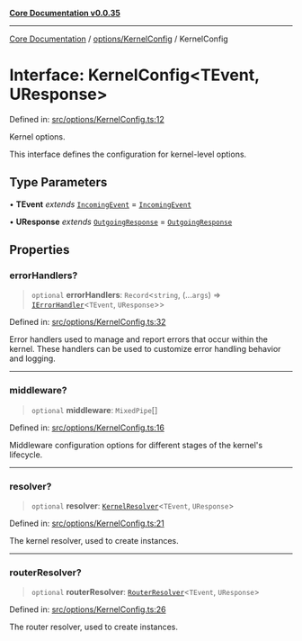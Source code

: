 [**Core Documentation v0.0.35**](../../../README.md)

***

[Core Documentation](../../../modules.md) / [options/KernelConfig](../README.md) / KernelConfig

# Interface: KernelConfig\<TEvent, UResponse\>

Defined in: [src/options/KernelConfig.ts:12](https://github.com/stonemjs/core/blob/83759020101bdf94fc7c7a0d8609e63689d57c0f/src/options/KernelConfig.ts#L12)

Kernel options.

This interface defines the configuration for kernel-level options.

## Type Parameters

• **TEvent** *extends* [`IncomingEvent`](../../../events/IncomingEvent/classes/IncomingEvent.md) = [`IncomingEvent`](../../../events/IncomingEvent/classes/IncomingEvent.md)

• **UResponse** *extends* [`OutgoingResponse`](../../../events/OutgoingResponse/classes/OutgoingResponse.md) = [`OutgoingResponse`](../../../events/OutgoingResponse/classes/OutgoingResponse.md)

## Properties

### errorHandlers?

> `optional` **errorHandlers**: `Record`\<`string`, (...`args`) => [`IErrorHandler`](../../../definitions/interfaces/IErrorHandler.md)\<`TEvent`, `UResponse`\>\>

Defined in: [src/options/KernelConfig.ts:32](https://github.com/stonemjs/core/blob/83759020101bdf94fc7c7a0d8609e63689d57c0f/src/options/KernelConfig.ts#L32)

Error handlers used to manage and report errors that occur within the kernel.
These handlers can be used to customize error handling behavior and logging.

***

### middleware?

> `optional` **middleware**: `MixedPipe`[]

Defined in: [src/options/KernelConfig.ts:16](https://github.com/stonemjs/core/blob/83759020101bdf94fc7c7a0d8609e63689d57c0f/src/options/KernelConfig.ts#L16)

Middleware configuration options for different stages of the kernel's lifecycle.

***

### resolver?

> `optional` **resolver**: [`KernelResolver`](../../../definitions/type-aliases/KernelResolver.md)\<`TEvent`, `UResponse`\>

Defined in: [src/options/KernelConfig.ts:21](https://github.com/stonemjs/core/blob/83759020101bdf94fc7c7a0d8609e63689d57c0f/src/options/KernelConfig.ts#L21)

The kernel resolver, used to create instances.

***

### routerResolver?

> `optional` **routerResolver**: [`RouterResolver`](../../../definitions/type-aliases/RouterResolver.md)\<`TEvent`, `UResponse`\>

Defined in: [src/options/KernelConfig.ts:26](https://github.com/stonemjs/core/blob/83759020101bdf94fc7c7a0d8609e63689d57c0f/src/options/KernelConfig.ts#L26)

The router resolver, used to create instances.
